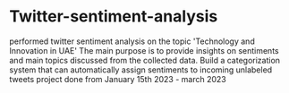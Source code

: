 # Twitter-sentiment-analysis
performed twitter sentiment analysis on the topic 'Technology and Innovation in UAE'
The main purpose is to provide insights on sentiments and main topics discussed from the collected
data. Build a categorization system that can automatically assign sentiments
to incoming unlabeled tweets
project done from January 15th 2023 - march 2023
